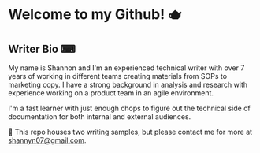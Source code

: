 # Welcome to my Github! 🫖
## Writer Bio ⌨
My name is Shannon and I'm an experienced technical writer with over 7 years of working in different teams creating materials from SOPs to marketing copy. I have a strong background in analysis and research with experience working on a product team in an agile environment.

I'm a fast learner with just enough chops to figure out the technical side of documentation for both internal and external audiences.

📝 This repo houses two writing samples, but please contact me for more at shannyn07@gmail.com.
